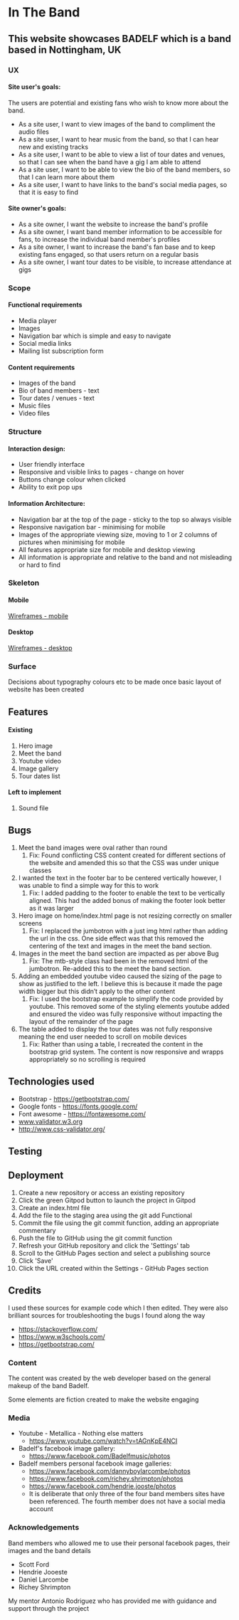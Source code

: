 # In The Band
## This website showcases BADELF which is a band based in Nottingham, UK
 
### UX
#### Site user's goals:
The users are potential and existing fans who wish to know more about the band. 
 
* As a site user, I want to view images of the band to compliment the audio files
* As a site user, I want to hear music from the band, so that I can hear new and existing tracks
* As a site user, I want to be able to view a list of tour dates and venues, so that I can see when the band have a gig I am able to attend
* As a site user, I want to be able to view the bio of the band members, so that I can learn more about them
* As a site user, I want to have links to the band's social media pages, so that it is easy to find
 
 
#### Site owner's goals:
* As a site owner, I want the website to increase the band's profile
* As a site owner, I want band member information to be accessible for fans, to increase the individual band member's profiles
* As a site owner, I want to increase the band's fan base and to keep existing fans engaged, so that users return on a regular basis
* As a site owner, I want tour dates to be visible, to increase attendance at gigs
 
### Scope
#### Functional requirements
* Media player
* Images
* Navigation bar which is simple and easy to navigate
* Social media links
* Mailing list subscription form
 
#### Content requirements
* Images of the band
* Bio of band members - text
* Tour dates / venues - text
* Music files
* Video files
 
### Structure
#### Interaction design:
* User friendly interface
* Responsive and visible links to pages - change on hover
* Buttons change colour when clicked
* Ability to exit pop ups
 
#### Information Architecture:
* Navigation bar at the top of the page - sticky to the top so always visible
* Responsive navigation bar - minimising for mobile 
* Images of the appropriate viewing size, moving to 1 or 2 columns of pictures when minimising for mobile
* All features appropriate size for mobile and desktop viewing
* All information is appropriate and relative to the band and not misleading or hard to find
 
### Skeleton
 
#### Mobile 
[Wireframes - mobile](assets/readme-links/wireframe-mobile.bmpr)
 
#### Desktop
[Wireframes - desktop](assets/readme-links/wireframe-desktop.bmpr)
 
### Surface
Decisions about typography colours etc to be made once basic layout of website has been created
 
## Features
#### Existing
1. Hero image
2. Meet the band
3. Youtube video
4. Image gallery
5. Tour dates list
 
#### Left to implement
1. Sound file
 
## Bugs
1. Meet the band images were oval rather than round
    1. Fix: Found conflicting CSS content created for different sections of the website and amended this so that the CSS was under unique classes
2. I wanted the text in the footer bar to be centered vertically however, I was unable to find a simple way for this to work   
    1. Fix: I added padding to the footer to enable the text to be vertically aligned. This had the added bonus of making the footer look better as it was larger
3. Hero image on home/index.html page is not resizing correctly on smaller screens
    1. Fix: I replaced the jumbotron with a just img html rather than adding the url in the css. One side effect was that this removed the centering of the text and images in the meet the band section.
4. Images in the meet the band section are impacted as per above Bug
    1. Fix: The mtb-style class had been in the removed html of the jumbotron. Re-added this to the meet the band section.
5. Adding an embedded youtube video caused the sizing of the page to show as justified to the left. I believe this is because it made the page width bigger but this didn’t apply to the other content
    1. Fix: I used the bootstrap example to simplify the code provided by youtube. This removed some of the styling elements youtube added and ensured the video was fully responsive without impacting the layout of the remainder of the page
6. The table added to display the tour dates was not fully responsive meaning the end user needed to scroll on mobile devices
    1. Fix: Rather than using a table, I recreated the content in the bootstrap grid system. The content is now responsive and wrapps appropriately so no scrolling is required
 
## Technologies used
* Bootstrap - https://getbootstrap.com/
* Google fonts - https://fonts.google.com/
* Font awesome - https://fontawesome.com/
* www.validator.w3.org
* http://www.css-validator.org/
 
 
## Testing
 
## Deployment
1. Create a new repository or access an existing repository
2. Click the green Gitpod button to launch the project in Gitpod
3. Create an index.html file
4. Add the file to the staging area using the git add Functional
5. Commit the file using the git commit function, adding an appropriate commentary
6. Push the file to GitHub using the git commit function
7. Refresh your GitHub repository and click the 'Settings' tab
8. Scroll to the GitHub Pages section and select a publishing source
9. Click 'Save'
10. Click the URL created within the Settings - GitHub Pages section
 
 
## Credits
I used these sources for example code which I then edited. They were also brilliant sources for troubleshooting the bugs I found along the way
 
* https://stackoverflow.com/
* https://www.w3schools.com/
* https://getbootstrap.com/
 
### Content
The content was created by the web developer based on the general makeup of the band Badelf.
 
Some elements are fiction created to make the website engaging
 
### Media
* Youtube - Metallica - Nothing else matters
    * https://www.youtube.com/watch?v=tAGnKpE4NCI
* Badelf's facebook image gallery:
    * https://www.facebook.com/Badelfmusic/photos
* Badelf members personal facebook image galleries:
    * https://www.facebook.com/dannyboylarcombe/photos
    * https://www.facebook.com/richey.shrimpton/photos
    * https://www.facebook.com/hendrie.jooste/photos
    * It is deliberate that only three of the four band members sites have been referenced. The fourth member does not have a social media account
 
### Acknowledgements
 
Band members who allowed me to use their personal facebook pages, their images and the band details
* Scott Ford
* Hendrie Jooeste
* Daniel Larcombe
* Richey Shrimpton
 
My mentor Antonio Rodriguez who has provided me with guidance and support through the project

